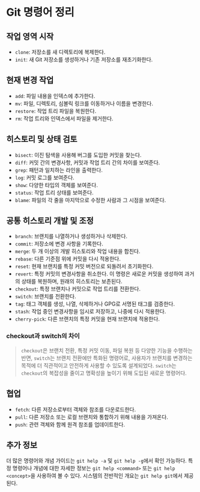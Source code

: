 # Git 명령어 정리

## 작업 영역 시작
- `clone`: 저장소를 새 디렉토리에 복제한다.
- `init`: 새 Git 저장소를 생성하거나 기존 저장소를 재초기화한다.

## 현재 변경 작업
- `add`: 파일 내용을 인덱스에 추가한다.
- `mv`: 파일, 디렉토리, 심볼릭 링크를 이동하거나 이름을 변경한다.
- `restore`: 작업 트리 파일을 복원한다.
- `rm`: 작업 트리와 인덱스에서 파일을 제거한다.

## 히스토리 및 상태 검토
- `bisect`: 이진 탐색을 사용해 버그를 도입한 커밋을 찾는다.
- `diff`: 커밋 간의 변경사항, 커밋과 작업 트리 간의 차이를 보여준다.
- `grep`: 패턴과 일치하는 라인을 출력한다.
- `log`: 커밋 로그를 보여준다.
- `show`: 다양한 타입의 객체를 보여준다.
- `status`: 작업 트리 상태를 보여준다.
- `blame`: 파일의 각 줄을 마지막으로 수정한 사람과 그 시점을 보여준다.

## 공통 히스토리 개발 및 조정
- `branch`: 브랜치를 나열하거나 생성하거나 삭제한다.
- `commit`: 저장소에 변경 사항을 기록한다.
- `merge`: 두 개 이상의 개발 히스토리와 작업 내용을 합친다.
- `rebase`: 다른 기준점 위에 커밋을 다시 적용한다.
- `reset`: 현재 브랜치를 특정 커밋 버전으로 되돌려서 초기화한다.
- `revert`: 특정 커밋의 변경사항을 취소한다. 이 명령은 새로운 커밋을 생성하여 과거의 상태를 복원하며, 원래의 히스토리는 보존된다.
- `checkout`: 특정 브랜치나 커밋으로 작업 트리를 전환한다.
- `switch`: 브랜치를 전환한다.
- `tag`: 태그 객체를 생성, 나열, 삭제하거나 GPG로 서명된 태그를 검증한다.
- `stash`: 작업 중인 변경사항을 임시로 저장하고, 나중에 다시 적용한다.
- `cherry-pick`: 다른 브랜치의 특정 커밋을 현재 브랜치에 적용한다.

### checkout과 switch의 차이
> `checkout`은 브랜치 전환, 특정 커밋 이동, 파일 복원 등 다양한 기능을 수행하는 반면, `switch`는 브랜치 전환에만 특화된 명령어로, 사용자가 브랜치를 변경하는 목적에 더 직관적이고 안전하게 사용할 수 있도록 설계되었다. `switch`는 `checkout`의 복잡성을 줄이고 명확성을 높이기 위해 도입된 새로운 명령어다.

## 협업
- `fetch`: 다른 저장소로부터 객체와 참조를 다운로드한다.
- `pull`: 다른 저장소 또는 로컬 브랜치와 통합하기 위해 내용을 가져온다.
- `push`: 관련 객체와 함께 원격 참조를 업데이트한다.

## 추가 정보
더 많은 명령어와 개념 가이드는 `git help -a` 및 `git help -g`에서 확인 가능하다. 특정 명령어나 개념에 대한 자세한 정보는 `git help <command>` 또는 `git help <concept>`을 사용하여 볼 수 있다. 시스템의 전반적인 개요는 `git help git`에서 제공된다.
